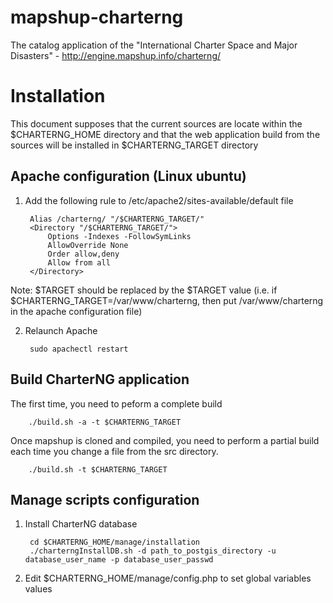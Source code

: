mapshup-charterng
=================

The catalog application of the "International Charter Space and Major Disasters" - http://engine.mapshup.info/charterng/

Installation
============

This document supposes that the current sources are locate within the $CHARTERNG_HOME directory and that the web application build from the sources will be installed in $CHARTERNG_TARGET directory

Apache configuration (Linux ubuntu)
--------------------------------------

1. Add the following rule to /etc/apache2/sites-available/default file

        Alias /charterng/ "/$CHARTERNG_TARGET/"
        <Directory "/$CHARTERNG_TARGET/">
            Options -Indexes -FollowSymLinks
            AllowOverride None
            Order allow,deny
            Allow from all
        </Directory>

Note: $TARGET should be replaced by the $TARGET value (i.e. if $CHARTERNG_TARGET=/var/www/charterng, then put /var/www/charterng in the apache configuration file)

2. Relaunch Apache

        sudo apachectl restart


Build CharterNG application
---------------------------

The first time, you need to peform a complete build

        ./build.sh -a -t $CHARTERNG_TARGET

Once mapshup is cloned and compiled, you need to perform a partial build each time you change a file from the src directory.

        ./build.sh -t $CHARTERNG_TARGET


Manage scripts configuration
----------------------------

1. Install CharterNG database

        cd $CHARTERNG_HOME/manage/installation
        ./charterngInstallDB.sh -d path_to_postgis_directory -u database_user_name -p database_user_passwd

2. Edit $CHARTERNG_HOME/manage/config.php to set global variables values

